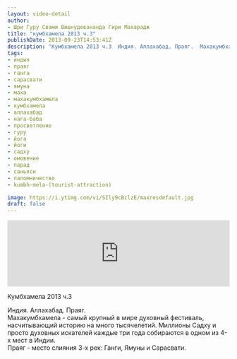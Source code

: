 ```yaml
---
layout: video-detail
author:
- Шри Гуру Свами Вишнудевананда Гири Махарадж
title: "кумбхамела 2013 ч.3"
publishDate: 2013-09-23T14:53:41Z
description: "Кумбхамела 2013 ч.3  Индия. Аллахабад. Праяг.  Махакумбхамела - самый крупный в мире духовный фестиваль, насчитывающий историю на много тысячелетий. Миллионы Садху и просто духовных искателей каждые три года собираются в одном из 4-х мест в Индии."
tags: 
- индия
- праяг
- ганга
- сарасвати
- ямуна
- маха
- махакумбхамела
- кумбхамела
- аллахабад
- нага-баба
- просветление
- гуру
- йога
- йоги
- садху
- омовение
- парад
- саньяси
- паломничество
- kumbh-mela-(tourist-attraction)

image: https://i.ytimg.com/vi/SIly9cBclzE/maxresdefault.jpg
draft: false
---
```


<iframe width="100%" src="https://www.youtube.com/embed/SIly9cBclzE" frameborder="0" allowfullscreen=""></iframe> 

 Кумбхамела 2013 ч.3

 Индия. Аллахабад. Праяг.   
Махакумбхамела - самый крупный в мире духовный фестиваль, насчитывающий историю на много тысячелетий. Миллионы Садху и просто духовных искателей каждые три года собираются в одном из 4-х мест в Индии.   
Праяг - место слияния 3-х рек: Ганги, Ямуны и Сарасвати.   

 